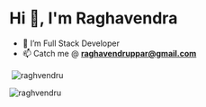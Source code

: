 # Hi 👋, I'm Raghavendra 


- 🌱 I’m Full Stack Developer
- 📫 Catch me @ **raghavendruppar@gmail.com**






<p>&nbsp;<img align="center" src="https://github-readme-stats.vercel.app/api?username=raghvendru&show_icons=true&locale=en" alt="raghvendru" /></p>
<p><img align="center" src="https://github-readme-streak-stats.herokuapp.com/?user=raghvendru&" alt="raghvendru" /></p>
